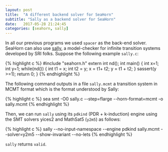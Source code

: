 ```yaml
---
layout: post
title:  "A different backend solver for SeaHorn"
subtitle: "Sally as a backend solver for SeaHorn"
date:   2017-05-28 21:24:45
categories: [seahorn, sally]
---
```


In all our previous programs we used `spacer` as the back-end
solver. SeaHorn can also use [sally](https://github.com/SRI-CSL/sally), a
model-checker for infinite transition systems developed by SRI
folks. Suppose the following example `sally.c`:

{% highlight c %}
#include "seahorn.h"
extern int nd();
int main() {
 int x=1; int y=1;
 while(nd()) {
   int t1 = x;
   int t2 = y;
   x = t1+ t2;
   y = t1 + t2;
 }
  sassert(y >=1);
  return 0;
}
{% endhighlight %}

The following command outputs in a file `sally.mcmt` a transition
system in MCMT format which is the format understood by Sally:

{% highlight c %}
   sea smt -O0 sally.c --step=flarge --horn-format=mcmt -o sally.mcmt
{% endhighlight %}

Then, we can run `sally` using its `pdkind` (PDR + k-induction) engine
using the SMT solvers yices2 and MathSat5 (`y2m5`) as follows:

{% highlight c %}
  sally --no-input-namespace --engine pdkind sally.mcmt --solver=y2m5 --show-invariant --no-lets
{% endhighlight %}

`sally` returns `valid`.
